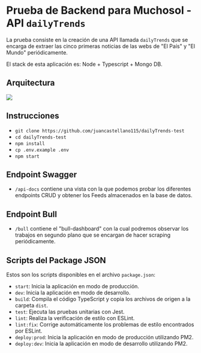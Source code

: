 # Prueba de Backend para Muchosol - API `dailyTrends`

La prueba consiste en la creación de una API llamada `dailyTrends` que se encarga de extraer las cinco primeras noticias de las webs de "El País" y "El Mundo" periódicamente.

El stack de esta aplicación es: Node + Typescript + Mongo DB.

## Arquitectura

<img src="https://media.discordapp.net/attachments/720642232008573089/1168904137052790864/image.png?ex=655375cf&is=654100cf&hm=9a582a83471a198c7a959670b2787cc49d1e00eb809244025bb1749f222953ae&=&width=1615&height=905"/>

## Instrucciones

- `git clone https://github.com/juancastellano115/dailyTrends-test`
- `cd dailyTrends-test` 
- `npm install` 
- `cp .env.example .env`
- `npm start` 

## Endpoint Swagger

- `/api-docs` contiene una vista con la que podemos probar los diferentes endpoints CRUD y obtener los Feeds almacenados en la base de datos.

## Endpoint Bull

- `/bull` contiene el "bull-dashboard" con la cual podremos observar los trabajos en segundo plano que se encargan de hacer scraping periódicamente.

## Scripts del Package JSON

Estos son los scripts disponibles en el archivo `package.json`:

- `start`: Inicia la aplicación en modo de producción.
- `dev`: Inicia la aplicación en modo de desarrollo.
- `build`: Compila el código TypeScript y copia los archivos de origen a la carpeta `dist`.
- `test`: Ejecuta las pruebas unitarias con Jest.
- `lint`: Realiza la verificación de estilo con ESLint.
- `lint:fix`: Corrige automáticamente los problemas de estilo encontrados por ESLint.
- `deploy:prod`: Inicia la aplicación en modo de producción utilizando PM2.
- `deploy:dev`: Inicia la aplicación en modo de desarrollo utilizando PM2.

